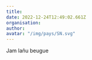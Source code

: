 ```yaml
---
title: 
date: 2022-12-24T12:49:02.661Z
organisation: 
author: 
avatar: "/img/pays/SN.svg"
---
```


Jam lañu beugue 
